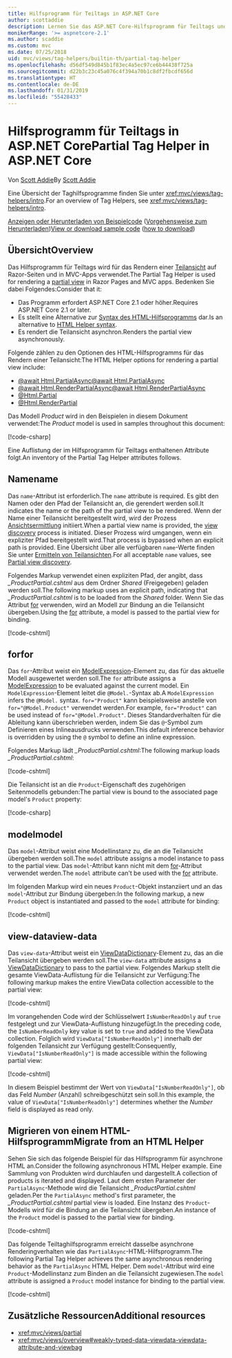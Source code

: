 ```yaml
---
title: Hilfsprogramm für Teiltags in ASP.NET Core
author: scottaddie
description: Lernen Sie das ASP.NET Core-Hilfsprogramm für Teiltags und die Rolle seiner Attribute beim Rendern einer Teilansicht kennen.
monikerRange: '>= aspnetcore-2.1'
ms.author: scaddie
ms.custom: mvc
ms.date: 07/25/2018
uid: mvc/views/tag-helpers/builtin-th/partial-tag-helper
ms.openlocfilehash: d56df549d845b1f83ec4a5ec97ce6b44438f725a
ms.sourcegitcommit: d22b3c23c45a076c4f394a70b1c8df2fbcdf656d
ms.translationtype: HT
ms.contentlocale: de-DE
ms.lasthandoff: 01/31/2019
ms.locfileid: "55428433"
---
```

# <a name="partial-tag-helper-in-aspnet-core"></a><span data-ttu-id="e4809-103">Hilfsprogramm für Teiltags in ASP.NET Core</span><span class="sxs-lookup"><span data-stu-id="e4809-103">Partial Tag Helper in ASP.NET Core</span></span>

<span data-ttu-id="e4809-104">Von [Scott Addie](https://github.com/scottaddie)</span><span class="sxs-lookup"><span data-stu-id="e4809-104">By [Scott Addie](https://github.com/scottaddie)</span></span>

<span data-ttu-id="e4809-105">Eine Übersicht der Taghilfsprogramme finden Sie unter <xref:mvc/views/tag-helpers/intro>.</span><span class="sxs-lookup"><span data-stu-id="e4809-105">For an overview of Tag Helpers, see <xref:mvc/views/tag-helpers/intro>.</span></span>

<span data-ttu-id="e4809-106">[Anzeigen oder Herunterladen von Beispielcode](https://github.com/aspnet/Docs/tree/master/aspnetcore/mvc/views/tag-helpers/built-in/samples) ([Vorgehensweise zum Herunterladen](xref:index#how-to-download-a-sample))</span><span class="sxs-lookup"><span data-stu-id="e4809-106">[View or download sample code](https://github.com/aspnet/Docs/tree/master/aspnetcore/mvc/views/tag-helpers/built-in/samples) ([how to download](xref:index#how-to-download-a-sample))</span></span>

## <a name="overview"></a><span data-ttu-id="e4809-107">Übersicht</span><span class="sxs-lookup"><span data-stu-id="e4809-107">Overview</span></span>

<span data-ttu-id="e4809-108">Das Hilfsprogramm für Teiltags wird für das Rendern einer [Teilansicht](xref:mvc/views/partial) auf Razor-Seiten und in MVC-Apps verwendet.</span><span class="sxs-lookup"><span data-stu-id="e4809-108">The Partial Tag Helper is used for rendering a [partial view](xref:mvc/views/partial) in Razor Pages and MVC apps.</span></span> <span data-ttu-id="e4809-109">Bedenken Sie dabei Folgendes:</span><span class="sxs-lookup"><span data-stu-id="e4809-109">Consider that it:</span></span>

* <span data-ttu-id="e4809-110">Das Programm erfordert ASP.NET Core 2.1 oder höher.</span><span class="sxs-lookup"><span data-stu-id="e4809-110">Requires ASP.NET Core 2.1 or later.</span></span>
* <span data-ttu-id="e4809-111">Es stellt eine Alternative zur [Syntax des HTML-Hilfsprogramms](xref:mvc/views/partial#reference-a-partial-view) dar.</span><span class="sxs-lookup"><span data-stu-id="e4809-111">Is an alternative to [HTML Helper syntax](xref:mvc/views/partial#reference-a-partial-view).</span></span>
* <span data-ttu-id="e4809-112">Es rendert die Teilansicht asynchron.</span><span class="sxs-lookup"><span data-stu-id="e4809-112">Renders the partial view asynchronously.</span></span>

<span data-ttu-id="e4809-113">Folgende zählen zu den Optionen des HTML-Hilfsprogramms für das Rendern einer Teilansicht:</span><span class="sxs-lookup"><span data-stu-id="e4809-113">The HTML Helper options for rendering a partial view include:</span></span>

* [<span data-ttu-id="e4809-114">@await Html.PartialAsync</span><span class="sxs-lookup"><span data-stu-id="e4809-114">@await Html.PartialAsync</span></span>](/dotnet/api/microsoft.aspnetcore.mvc.rendering.htmlhelperpartialextensions.partialasync)
* [<span data-ttu-id="e4809-115">@await Html.RenderPartialAsync</span><span class="sxs-lookup"><span data-stu-id="e4809-115">@await Html.RenderPartialAsync</span></span>](/dotnet/api/microsoft.aspnetcore.mvc.rendering.htmlhelperpartialextensions.renderpartialasync)
* [@Html.Partial](/dotnet/api/microsoft.aspnetcore.mvc.rendering.htmlhelperpartialextensions.partial)
* [@Html.RenderPartial](/dotnet/api/microsoft.aspnetcore.mvc.rendering.htmlhelperpartialextensions.renderpartial)

<span data-ttu-id="e4809-116">Das Modell *Product* wird in den Beispielen in diesem Dokument verwendet:</span><span class="sxs-lookup"><span data-stu-id="e4809-116">The *Product* model is used in samples throughout this document:</span></span>

[!code-csharp[](samples/TagHelpersBuiltIn/Models/Product.cs)]

<span data-ttu-id="e4809-117">Eine Auflistung der im Hilfsprogramm für Teiltags enthaltenen Attribute folgt.</span><span class="sxs-lookup"><span data-stu-id="e4809-117">An inventory of the Partial Tag Helper attributes follows.</span></span>

## <a name="name"></a><span data-ttu-id="e4809-118">Name</span><span class="sxs-lookup"><span data-stu-id="e4809-118">name</span></span>

<span data-ttu-id="e4809-119">Das `name`-Attribut ist erforderlich.</span><span class="sxs-lookup"><span data-stu-id="e4809-119">The `name` attribute is required.</span></span> <span data-ttu-id="e4809-120">Es gibt den Namen oder den Pfad der Teilansicht an, die gerendert werden soll.</span><span class="sxs-lookup"><span data-stu-id="e4809-120">It indicates the name or the path of the partial view to be rendered.</span></span> <span data-ttu-id="e4809-121">Wenn der Name einer Teilansicht bereitgestellt wird, wird der Prozess [Ansichtsermittlung](xref:mvc/views/overview#view-discovery) initiiert.</span><span class="sxs-lookup"><span data-stu-id="e4809-121">When a partial view name is provided, the [view discovery](xref:mvc/views/overview#view-discovery) process is initiated.</span></span> <span data-ttu-id="e4809-122">Dieser Prozess wird umgangen, wenn ein expliziter Pfad bereitgestellt wird.</span><span class="sxs-lookup"><span data-stu-id="e4809-122">That process is bypassed when an explicit path is provided.</span></span> <span data-ttu-id="e4809-123">Eine Übersicht über alle verfügbaren `name`-Werte finden Sie unter [Ermitteln von Teilansichten](xref:mvc/views/partial#partial-view-discovery).</span><span class="sxs-lookup"><span data-stu-id="e4809-123">For all acceptable `name` values, see [Partial view discovery](xref:mvc/views/partial#partial-view-discovery).</span></span>

<span data-ttu-id="e4809-124">Folgendes Markup verwendet einen expliziten Pfad, der angibt, dass *_ProductPartial.cshtml* aus dem Ordner *Shared* (Freigegeben) geladen werden soll.</span><span class="sxs-lookup"><span data-stu-id="e4809-124">The following markup uses an explicit path, indicating that *_ProductPartial.cshtml* is to be loaded from the *Shared* folder.</span></span> <span data-ttu-id="e4809-125">Wenn Sie das Attribut [for](#for) verwenden, wird an Modell zur Bindung an die Teilansicht übergeben.</span><span class="sxs-lookup"><span data-stu-id="e4809-125">Using the [for](#for) attribute, a model is passed to the partial view for binding.</span></span>

[!code-cshtml[](samples/TagHelpersBuiltIn/Pages/Product.cshtml?name=snippet_Name)]

## <a name="for"></a><span data-ttu-id="e4809-126">for</span><span class="sxs-lookup"><span data-stu-id="e4809-126">for</span></span>

<span data-ttu-id="e4809-127">Das `for`-Attribut weist ein [ModelExpression](/dotnet/api/microsoft.aspnetcore.mvc.viewfeatures.modelexpression)-Element zu, das für das aktuelle Modell ausgewertet werden soll.</span><span class="sxs-lookup"><span data-stu-id="e4809-127">The `for` attribute assigns a [ModelExpression](/dotnet/api/microsoft.aspnetcore.mvc.viewfeatures.modelexpression) to be evaluated against the current model.</span></span> <span data-ttu-id="e4809-128">Ein `ModelExpression`-Element leitet die `@Model.`-Syntax ab.</span><span class="sxs-lookup"><span data-stu-id="e4809-128">A `ModelExpression` infers the `@Model.` syntax.</span></span> <span data-ttu-id="e4809-129">`for="Product"` kann beispielsweise anstelle von `for="@Model.Product"` verwendet werden.</span><span class="sxs-lookup"><span data-stu-id="e4809-129">For example, `for="Product"` can be used instead of `for="@Model.Product"`.</span></span> <span data-ttu-id="e4809-130">Dieses Standardverhalten für die Ableitung kann überschrieben werden, indem Sie das `@`-Symbol zum Definieren eines Inlineausdrucks verwenden.</span><span class="sxs-lookup"><span data-stu-id="e4809-130">This default inference behavior is overridden by using the `@` symbol to define an inline expression.</span></span>

<span data-ttu-id="e4809-131">Folgendes Markup lädt *_ProductPartial.cshtml*:</span><span class="sxs-lookup"><span data-stu-id="e4809-131">The following markup loads *_ProductPartial.cshtml*:</span></span>

[!code-cshtml[](samples/TagHelpersBuiltIn/Pages/Product.cshtml?name=snippet_For)]

<span data-ttu-id="e4809-132">Die Teilansicht ist an die `Product`-Eigenschaft des zugehörigen Seitenmodells gebunden:</span><span class="sxs-lookup"><span data-stu-id="e4809-132">The partial view is bound to the associated page model's `Product` property:</span></span>

[!code-csharp[](samples/TagHelpersBuiltIn/Pages/Product.cshtml.cs?highlight=8)]

## <a name="model"></a><span data-ttu-id="e4809-133">model</span><span class="sxs-lookup"><span data-stu-id="e4809-133">model</span></span>

<span data-ttu-id="e4809-134">Das `model`-Attribut weist eine Modellinstanz zu, die an die Teilansicht übergeben werden soll.</span><span class="sxs-lookup"><span data-stu-id="e4809-134">The `model` attribute assigns a model instance to pass to the partial view.</span></span> <span data-ttu-id="e4809-135">Das `model`-Attribut kann nicht mit dem [for](#for)-Attribut verwendet werden.</span><span class="sxs-lookup"><span data-stu-id="e4809-135">The `model` attribute can't be used with the [for](#for) attribute.</span></span>

<span data-ttu-id="e4809-136">Im folgenden Markup wird ein neues `Product`-Objekt instanziiert und an das `model`-Attribut zur Bindung übergeben:</span><span class="sxs-lookup"><span data-stu-id="e4809-136">In the following markup, a new `Product` object is instantiated and passed to the `model` attribute for binding:</span></span>

[!code-cshtml[](samples/TagHelpersBuiltIn/Pages/Product.cshtml?name=snippet_Model)]

## <a name="view-data"></a><span data-ttu-id="e4809-137">view-data</span><span class="sxs-lookup"><span data-stu-id="e4809-137">view-data</span></span>

<span data-ttu-id="e4809-138">Das `view-data`-Attribut weist ein [ViewDataDictionary](/dotnet/api/microsoft.aspnetcore.mvc.viewfeatures.viewdatadictionary)-Element zu, das an die Teilansicht übergeben werden soll.</span><span class="sxs-lookup"><span data-stu-id="e4809-138">The `view-data` attribute assigns a [ViewDataDictionary](/dotnet/api/microsoft.aspnetcore.mvc.viewfeatures.viewdatadictionary) to pass to the partial view.</span></span> <span data-ttu-id="e4809-139">Folgendes Markup stellt die gesamte ViewData-Auflistung für die Teilansicht zur Verfügung:</span><span class="sxs-lookup"><span data-stu-id="e4809-139">The following markup makes the entire ViewData collection accessible to the partial view:</span></span>

[!code-cshtml[](samples/TagHelpersBuiltIn/Pages/Product.cshtml?name=snippet_ViewData&highlight=5-)]

<span data-ttu-id="e4809-140">Im vorangehenden Code wird der Schlüsselwert `IsNumberReadOnly` auf `true` festgelegt und zur ViewData-Auflistung hinzugefügt.</span><span class="sxs-lookup"><span data-stu-id="e4809-140">In the preceding code, the `IsNumberReadOnly` key value is set to `true` and added to the ViewData collection.</span></span> <span data-ttu-id="e4809-141">Folglich wird `ViewData["IsNumberReadOnly"]` innerhalb der folgenden Teilansicht zur Verfügung gestellt:</span><span class="sxs-lookup"><span data-stu-id="e4809-141">Consequently, `ViewData["IsNumberReadOnly"]` is made accessible within the following partial view:</span></span>

[!code-cshtml[](samples/TagHelpersBuiltIn/Pages/Shared/_ProductViewDataPartial.cshtml?highlight=5)]

<span data-ttu-id="e4809-142">In diesem Beispiel bestimmt der Wert von `ViewData["IsNumberReadOnly"]`, ob das Feld *Number* (Anzahl) schreibgeschützt sein soll.</span><span class="sxs-lookup"><span data-stu-id="e4809-142">In this example, the value of `ViewData["IsNumberReadOnly"]` determines whether the *Number* field is displayed as read only.</span></span>

## <a name="migrate-from-an-html-helper"></a><span data-ttu-id="e4809-143">Migrieren von einem HTML-Hilfsprogramm</span><span class="sxs-lookup"><span data-stu-id="e4809-143">Migrate from an HTML Helper</span></span>

<span data-ttu-id="e4809-144">Sehen Sie sich das folgende Beispiel für das Hilfsprogramm für asynchrone HTML an.</span><span class="sxs-lookup"><span data-stu-id="e4809-144">Consider the following asynchronous HTML Helper example.</span></span> <span data-ttu-id="e4809-145">Eine Sammlung von Produkten wird durchlaufen und dargestellt.</span><span class="sxs-lookup"><span data-stu-id="e4809-145">A collection of products is iterated and displayed.</span></span> <span data-ttu-id="e4809-146">Laut dem ersten Parameter der `PartialAsync`-Methode wird die Teilansicht *_ProductPartial.cshtml* geladen.</span><span class="sxs-lookup"><span data-stu-id="e4809-146">Per the `PartialAsync` method's first parameter, the *_ProductPartial.cshtml* partial view is loaded.</span></span> <span data-ttu-id="e4809-147">Eine Instanz des `Product`-Modells wird für die Bindung an die Teilansicht übergeben.</span><span class="sxs-lookup"><span data-stu-id="e4809-147">An instance of the `Product` model is passed to the partial view for binding.</span></span>

[!code-cshtml[](samples/TagHelpersBuiltIn/Pages/Products.cshtml?name=snippet_HtmlHelper&highlight=3)]

<span data-ttu-id="e4809-148">Das folgende Teiltaghilfsprogramm erreicht dasselbe asynchrone Renderingverhalten wie das `PartialAsync`-HTML-Hilfsprogramm.</span><span class="sxs-lookup"><span data-stu-id="e4809-148">The following Partial Tag Helper achieves the same asynchronous rendering behavior as the `PartialAsync` HTML Helper.</span></span> <span data-ttu-id="e4809-149">Dem `model`-Attribut wird eine `Product`-Modellinstanz zum Binden an die Teilansicht zugewiesen.</span><span class="sxs-lookup"><span data-stu-id="e4809-149">The `model` attribute is assigned a `Product` model instance for binding to the partial view.</span></span>

[!code-cshtml[](samples/TagHelpersBuiltIn/Pages/Products.cshtml?name=snippet_TagHelper&highlight=3)]

## <a name="additional-resources"></a><span data-ttu-id="e4809-150">Zusätzliche Ressourcen</span><span class="sxs-lookup"><span data-stu-id="e4809-150">Additional resources</span></span>

* <xref:mvc/views/partial>
* <xref:mvc/views/overview#weakly-typed-data-viewdata-viewdata-attribute-and-viewbag>
